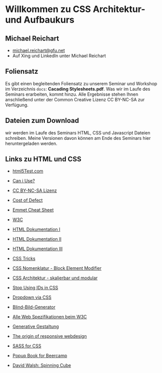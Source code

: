 # Willkommen zu CSS Architektur- und Aufbaukurs
## Michael Reichart
- michael.reichart@gfu.net
- Auf Xing und LinkedIn unter Michael Reichart

 ## Foliensatz
Es gibt einen begleitenden Foliensatz zu unserem Seminar und Workshop im Verzeichnis `docs`: **Cacading Stylesheets.pdf**. Was wir im Laufe des Seminars erarbeiten, kommt hinzu. Alle Ergebnisse stehen Ihnen anschließend unter der Common Creative Lizenz CC BY-NC-SA zur Verfügung.

## Dateien zum Download
wir werden im Laufe des Seminars HTML, CSS und Javascript Dateien schreiben. Meine Versionen davon können am Ende des Seminars hier heruntergeladen werden.

## Links zu HTML und CSS
- [html5Test.com](http://html5test.com/index.html)
- [Can i Use?](https://caniuse.com/)
- [CC BY-NC-SA Lizenz](https://creativecommons.org/licenses/by-nc-sa/3.0/de/)
- [Cost of Defect](http://thklein.com/de_DE/cost-of-defect/)
- [Emmet Cheat Sheet](https://docs.emmet.io/cheat-sheet/)

- [W3C](https://www.w3.org/TR/)
- [HTML Dokumentation I](https://www.w3schools.com/)
- [HTML Dokumentation II](https://wiki.selfhtml.org/)
- [HTML Dokumentation III](http://html5doctor.com/)
 

- [CSS Tricks](https://css-tricks.com/)
- [CSS Nomenklatur - Block Element Modifier](http://getbem.com/introduction/)
- [CSS Architektur - skalierbar und modular](http://smacss.com/)
- [Stop Using IDs in CSS](https://medium.com/@zenbox/stop-using-ids-in-css-e79a860838c6)
- [Dropdown via CSS](https://css-tricks.com/solved-with-css-dropdown-menus/)
 

- [Blind-Bild-Generator](https://picsum.photos/)
- [Alle Web Spezifikationen beim W3C](https://www.w3.org/TR)
- [Generative Gestaltung](http://www.generative-gestaltung.de/)
- [The origin of responsive webdesign](https://alistapart.com/article/responsive-web-design/)
- [SASS for CSS](https://sass-lang.com/guide)


- [Popup Book for Beercamp](https://2012.beercamp.nclud.com/)
- [David Walsh: Spinning Cube](https://davidwalsh.name/css-cube)
